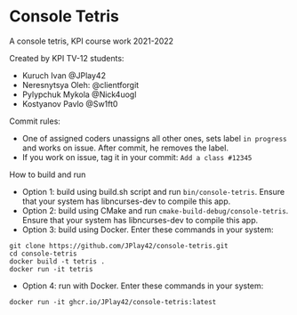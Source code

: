 # Console Tetris
A console tetris, KPI course work 2021-2022

Created by KPI TV-12 students:
- Kuruch Ivan @JPlay42
- Neresnytsya Oleh: @clientforgit
- Pylypchuk Mykola @Nick4uogl
- Kostyanov Pavlo @Sw1ft0

Commit rules:
- One of assigned coders unassigns all other ones, sets label `in progress` and works on issue. After commit, he removes the label.
- If you work on issue, tag it in your commit: `Add a class #12345`

How to build and run
- Option 1: build using build.sh script and run `bin/console-tetris`. Ensure that your system has libncurses-dev to compile this app.
- Option 2: build using CMake and run `cmake-build-debug/console-tetris`. Ensure that your system has libncurses-dev to compile this app.
- Option 3: build using Docker. Enter these commands in your system:
```
git clone https://github.com/JPlay42/console-tetris.git
cd console-tetris
docker build -t tetris .
docker run -it tetris
```
- Option 4: run with Docker. Enter these commands in your system:
```
docker run -it ghcr.io/JPlay42/console-tetris:latest
```
